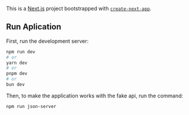 This is a [Next.js](https://nextjs.org) project bootstrapped with [`create-next-app`](https://nextjs.org/docs/app/api-reference/cli/create-next-app).

## Run Aplication

First, run the development server:

```bash
npm run dev
# or
yarn dev
# or
pnpm dev
# or
bun dev
```

Then, to make the application works with the fake api, run the command:

```bash
npm run json-server
```
